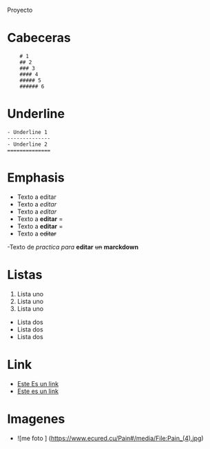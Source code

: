 Proyecto
# Cabeceras 
		# 1
		## 2
	    ### 3
		#### 4
		##### 5
		###### 6
	
# Underline 
	- Underline 1
	--------------
	- Underline 2 
	==============
		
# Emphasis
	
- Texto a editar
- Texto a _editar_
- Texto a *editar*
- Texto a **editar**     =
- Texto a __editar__ 	 =
- Texto a ~~editar~~
		
-Texto de _practica_ *para* __editar__ ~~un~~ **marckdown**

# Listas

1. Lista uno
2. Lista uno 
3. Lista uno

- Lista dos
- Lista dos
- Lista dos

# Link 
- <a href="http://www.google.com">Este Es un link</a>
- [Este es un link](http://www.google.com)

# Imagenes
- ![me foto ] (https://www.ecured.cu/Pain#/media/File:Pain_(4).jpg)